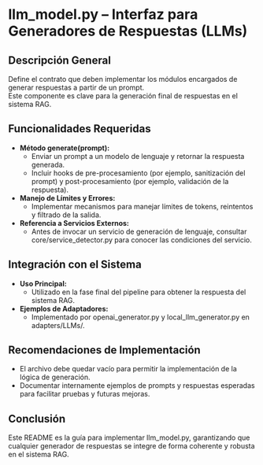 # llm_model.py – Interfaz para Generadores de Respuestas (LLMs)

## Descripción General
Define el contrato que deben implementar los módulos encargados de generar respuestas a partir de un prompt.  
Este componente es clave para la generación final de respuestas en el sistema RAG.

## Funcionalidades Requeridas
- **Método generate(prompt):**  
  - Enviar un prompt a un modelo de lenguaje y retornar la respuesta generada.
  - Incluir hooks de pre-procesamiento (por ejemplo, sanitización del prompt) y post-procesamiento (por ejemplo, validación de la respuesta).
- **Manejo de Límites y Errores:**  
  - Implementar mecanismos para manejar límites de tokens, reintentos y filtrado de la salida.
- **Referencia a Servicios Externos:**  
  - Antes de invocar un servicio de generación de lenguaje, consultar core/service_detector.py para conocer las condiciones del servicio.

## Integración con el Sistema
- **Uso Principal:**  
  - Utilizado en la fase final del pipeline para obtener la respuesta del sistema RAG.
- **Ejemplos de Adaptadores:**  
  - Implementado por openai_generator.py y local_llm_generator.py en adapters/LLMs/.

## Recomendaciones de Implementación
- El archivo debe quedar vacío para permitir la implementación de la lógica de generación.
- Documentar internamente ejemplos de prompts y respuestas esperadas para facilitar pruebas y futuras mejoras.

## Conclusión
Este README es la guía para implementar llm_model.py, garantizando que cualquier generador de respuestas se integre de forma coherente y robusta en el sistema RAG.
